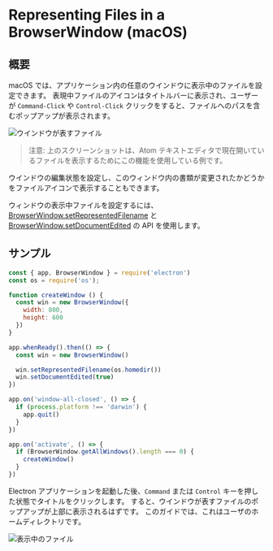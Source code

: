 # Representing Files in a BrowserWindow (macOS)

## 概要

macOS では、アプリケーション内の任意のウインドウに表示中のファイルを設定できます。 表現中ファイルのアイコンはタイトルバーに表示され、ユーザーが `Command-Click` や `Control-Click` クリックをすると、ファイルへのパスを含むポップアップが表示されます。

![ウインドウが表すファイル][1]

> 注意: 上のスクリーンショットは、Atom テキストエディタで現在開いているファイルを表示するためにこの機能を使用している例です。

ウインドウの編集状態を設定し、このウィンドウ内の書類が変更されたかどうかをファイルアイコンで表示することもできます。

ウィンドウの表示中ファイルを設定するには、[BrowserWindow.setRepresentedFilename][setrepresentedfilename] と [BrowserWindow.setDocumentEdited][setdocumentedited] の API を使用します。

## サンプル

```javascript fiddle='docs/fiddles/features/represented-file'
const { app, BrowserWindow } = require('electron')
const os = require('os');

function createWindow () {
  const win = new BrowserWindow({
    width: 800,
    height: 600
  })
}

app.whenReady().then(() => {
  const win = new BrowserWindow()

  win.setRepresentedFilename(os.homedir())
  win.setDocumentEdited(true)
})

app.on('window-all-closed', () => {
  if (process.platform !== 'darwin') {
    app.quit()
  }
})

app.on('activate', () => {
  if (BrowserWindow.getAllWindows().length === 0) {
    createWindow()
  }
})
```

Electron アプリケーションを起動した後、`Command` または `Control` キーを押した状態でタイトルをクリックします。 すると、ウインドウが表すファイルのポップアップが上部に表示されるはずです。 このガイドでは、これはユーザのホームディレクトリです。

![表示中のファイル](../images/represented-file.png)

[1]: https://cloud.githubusercontent.com/assets/639601/5082061/670a949a-6f14-11e4-987a-9aaa04b23c1d.png
[setrepresentedfilename]: ../api/browser-window.md#winsetrepresentedfilenamefilename-macos
[setdocumentedited]: ../api/browser-window.md#winsetdocumenteditededited-macos
